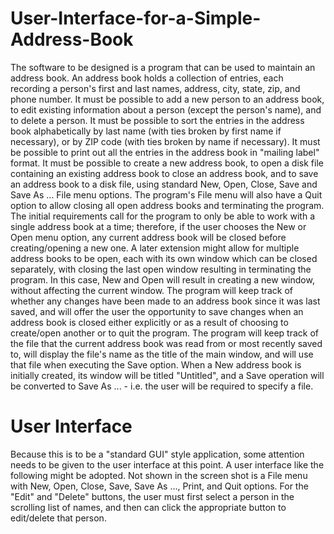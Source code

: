 # User-Interface-for-a-Simple-Address-Book

The software to be designed is a program that can be used to maintain an address book. An address book
holds a collection of entries, each recording a person's first and last names, address, city, state, zip, and
phone number.
It must be possible to add a new person to an address book, to edit existing information about a person
(except the person's name), and to delete a person. It must be possible to sort the entries in the address
book alphabetically by last name (with ties broken by first name if necessary), or by ZIP code (with ties
broken by name if necessary). It must be possible to print out all the entries in the address book in
"mailing label" format.
It must be possible to create a new address book, to open a disk file containing an existing address book to
close an address book, and to save an address book to a disk file, using standard New, Open, Close, Save
and Save As ... File menu options. The program's File menu will also have a Quit option to allow closing
all open address books and terminating the program.
The initial requirements call for the program to only be able to work with a single address book at a time;
therefore, if the user chooses the New or Open menu option, any current address book will be closed
before creating/opening a new one. A later extension might allow for multiple address books to be open,
each with its own window which can be closed separately, with closing the last open window resulting in
terminating the program. In this case, New and Open will result in creating a new window, without
affecting the current window.
The program will keep track of whether any changes have been made to an address book since it was last
saved, and will offer the user the opportunity to save changes when an address book is closed either
explicitly or as a result of choosing to create/open another or to quit the program.
The program will keep track of the file that the current address book was read from or most recently saved
to, will display the file's name as the title of the main window, and will use that file when executing the
Save option. When a New address book is initially created, its window will be titled "Untitled", and a
Save operation will be converted to Save As ... - i.e. the user will be required to specify a file.

# User Interface

Because this is to be a "standard GUI" style application, some attention needs to be given to the user
interface at this point. A user interface like the following might be adopted. Not shown in the screen shot
is a File menu with New, Open, Close, Save, Save As ..., Print, and Quit options. For the "Edit" and
"Delete" buttons, the user must first select a person in the scrolling list of names, and then can click the
appropriate button to edit/delete that person.

